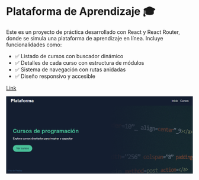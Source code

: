 # Plataforma de Aprendizaje 🎓

Este es un proyecto de práctica desarrollado con React y React Router, donde se simula una plataforma de aprendizaje en línea. Incluye funcionalidades como:

- ✅ Listado de cursos con buscador dinámico
- ✅ Detalles de cada curso con estructura de módulos
- ✅ Sistema de navegación con rutas anidadas
- ✅ Diseño responsivo y accesible

[Link](https://plataforma1.netlify.app/)

![Imagen del proyecto](./public/plataforma.png)
